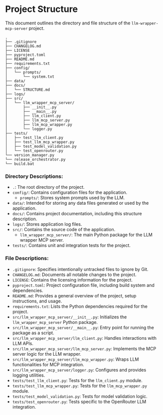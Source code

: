 # Project Structure

This document outlines the directory and file structure of the `llm-wrapper-mcp-server` project.

```
.
├── .gitignore
├── CHANGELOG.md
├── LICENSE
├── pyproject.toml
├── README.md
├── requirements.txt
├── config/
│   └── prompts/
│       └── system.txt
├── data/
├── docs/
│   └── STRUCTURE.md
├── logs/
├── src/
│   └── llm_wrapper_mcp_server/
│       ├── __init__.py
│       ├── __main__.py
│       ├── llm_client.py
│       ├── llm_mcp_server.py
│       ├── llm_mcp_wrapper.py
│       └── logger.py
├── tests/
│   ├── test_llm_client.py
│   ├── test_llm_mcp_wrapper.py
│   ├── test_model_validation.py
│   └── test_openrouter.py
└── version_manager.py
└── release_orchestrator.py
└── build.bat
```

### Directory Descriptions:

*   `.`: The root directory of the project.
*   `config/`: Contains configuration files for the application.
    *   `prompts/`: Stores system prompts used by the LLM.
*   `data/`: Intended for storing any data files generated or used by the application.
*   `docs/`: Contains project documentation, including this structure description.
*   `logs/`: Stores application log files.
*   `src/`: Contains the source code of the application.
    *   `llm_wrapper_mcp_server/`: The main Python package for the LLM wrapper MCP server.
*   `tests/`: Contains unit and integration tests for the project.

### File Descriptions:

*   `.gitignore`: Specifies intentionally untracked files to ignore by Git.
*   `CHANGELOG.md`: Documents all notable changes to the project.
*   `LICENSE`: Contains the licensing information for the project.
*   `pyproject.toml`: Project configuration file, including build system and dependencies.
*   `README.md`: Provides a general overview of the project, setup instructions, and usage.
*   `requirements.txt`: Lists the Python dependencies required for the project.
*   `src/llm_wrapper_mcp_server/__init__.py`: Initializes the `llm_wrapper_mcp_server` Python package.
*   `src/llm_wrapper_mcp_server/__main__.py`: Entry point for running the package as a script.
*   `src/llm_wrapper_mcp_server/llm_client.py`: Handles interactions with LLM APIs.
*   `src/llm_wrapper_mcp_server/llm_mcp_server.py`: Implements the MCP server logic for the LLM wrapper.
*   `src/llm_wrapper_mcp_server/llm_mcp_wrapper.py`: Wraps LLM functionalities for MCP integration.
*   `src/llm_wrapper_mcp_server/logger.py`: Configures and provides logging utilities.
*   `tests/test_llm_client.py`: Tests for the `llm_client.py` module.
*   `tests/test_llm_mcp_wrapper.py`: Tests for the `llm_mcp_wrapper.py` module.
*   `tests/test_model_validation.py`: Tests for model validation logic.
*   `tests/test_openrouter.py`: Tests specific to the OpenRouter LLM integration.
